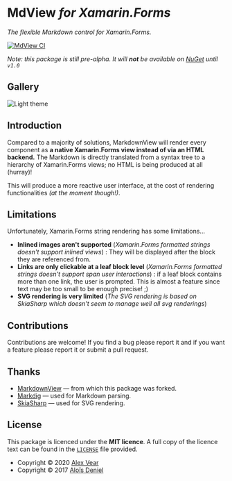 # MdView *for Xamarin.Forms*

*The flexible Markdown control for Xamarin.Forms.*

[![MdView CI](https://github.com/axvr/MdView/workflows/MdView%20CI/badge.svg)](https://github.com/axvr/MdView/actions?query=workflow%3A%22MdView+CI%22)

*Note: this package is still pre-alpha. It will **not** be available on [NuGet](https://nuget.org/) until `v1.0`*

## Gallery

![Light theme](Documentation/Screenshot.png)

## Introduction

Compared to a majority of solutions, MarkdownView will render every component as **a native Xamarin.Forms view instead of via an HTML backend.** The Markdown is directly translated from a syntax tree to a hierarchy of Xamarin.Forms views; no HTML is being produced at all (hurray)!

This will produce a more reactive user interface, at the cost of rendering functionalities *(at the moment though!)*.

## Limitations

Unfortunately, Xamarin.Forms string rendering has some limitations...

- **Inlined images aren't supported** (*Xamarin.Forms formatted strings doesn't support inlined views*) : They will be displayed after the block they are referenced from.
- **Links are only clickable at a leaf block level**  (*Xamarin.Forms formatted strings doesn't support span user interactions*) : if a leaf block contains more than one link, the user is prompted. This is almost a feature since text may be too small to be enough precise! ;)
- **SVG rendering is very limited** (*The SVG rendering is based on SkiaSharp which doesn't seem to manage well all svg renderings*)

## Contributions

Contributions are welcome! If you find a bug please report it and if you want a feature please report it or submit a pull request.

## Thanks

- [MarkdownView](https://github.com/dotnet-ad/MarkdownView) — from which this package was forked.
- [Markdig](https://github.com/lunet-io/markdig) —  used for Markdown parsing.
- [SkiaSharp](https://github.com/mono/SkiaSharp) — used for SVG rendering.

## License

This package is licenced under the **MIT licence**. A full copy of the licence text can be found in the [`LICENSE`](https://github.com/axvr/MdView/blob/master/LICENSE) file provided.

- Copyright © 2020 [Alex Vear](https://axvr.io)
- Copyright © 2017 [Aloïs Deniel](http://aloisdeniel.github.io)
